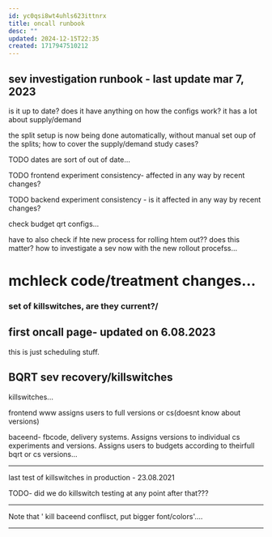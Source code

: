 ```yaml
---
id: yc0qsi8wt4uhls623ittnrx
title: oncall runbook
desc: ""
updated: 2024-12-15T22:35
created: 1717947510212
---
```

## sev investigation runbook - last update mar 7, 2023

is it up to date?
does it have anything on how the configs work?
it has a lot about supply/demand

 the split setup is now being done automatically, without manual set oup of the splits;
how to cover the supply/demand study cases?

TODO dates are sort of out of date...

TODO frontend experiment consistency- affected in any way by recent changes?

TODO backend experiment consistency - is it affected in any way by recent changes?

check budget qrt configs...

have to also check if hte new process for rolling htem out?? does this matter?
how to investigate a sev now with the new rollout procefss...

# mchleck code/treatment changes...

### set of killswitches, are they current?/

## first oncall page- updated on 6.08.2023

  this is just scheduling stuff.

## BQRT sev recovery/killswitches

killswitches...

frontend www assigns users to full versions or cs(doesnt know about versions)

baceend- fbcode, delivery systems. Assigns versions to individual cs experiments and versions.
Assigns users to budgets according to theirfull bqrt or cs versions...

* * *

last test of killswitches in production - 23.08.2021

TODO- did we do killswitch testing at any point after that???

* * *

Note that ' kill baceend conflisct, put bigger font/colors'....

* * *

